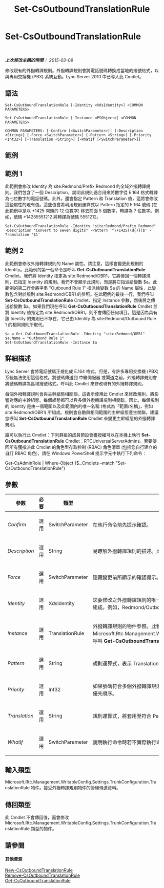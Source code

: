 ﻿---
title: Set-CsOutboundTranslationRule
TOCTitle: Set-CsOutboundTranslationRule
ms:assetid: fbf82146-7884-418c-8239-66c0ca0f2ba6
ms:mtpsurl: https://technet.microsoft.com/zh-tw/library/Gg413073(v=OCS.15)
ms:contentKeyID: 49292909
ms.date: 08/24/2015
mtps_version: v=OCS.15
ms.translationtype: HT
---

# Set-CsOutboundTranslationRule

 

_**上次修改主題的時間：** 2015-03-09_

修改現有的外撥轉譯規則。外撥轉譯規則會將電話號碼轉換成當地的撥號格式，以與專用交換機 (PBX) 系統互動。Lync Server 2010 中已導入此 Cmdlet。

## 語法

    Set-CsOutboundTranslationRule [-Identity <XdsIdentity>] <COMMON PARAMETERS>

    Set-CsOutboundTranslationRule [-Instance <PSObject>] <COMMON PARAMETERS>

    COMMON PARAMETERS: [-Confirm [<SwitchParameter>]] [-Description <String>] [-Force <SwitchParameter>] [-Pattern <String>] [-Priority <Int32>] [-Translation <String>] [-WhatIf [<SwitchParameter>]]

## 範例

## 範例 1

此範例會修改 Identity 為 site:Redmond/Prefix Redmond 的全域外撥轉譯規則。我們包含了一個 Description，說明此規則適合用來將數字從 E.164 格式轉譯為七位數字的電話號碼。此外，還會指定 Pattern 和 Translation 值，這將會修改這些屬性的現有值。這些值會將利用規則運算式以 Pattern 指定的 E.164 號碼 (在此範例中是以 +1425 開頭的 12 位數字) 移去前面 5 個數字，轉譯為 7 位數字。例如，號碼 +14255551212 將轉譯為號碼 5551212。

    Set-CsOutboundTranslationRule -Identity "site:Redmond/Prefix Redmond" -Description "Convert to seven digits" -Pattern '^\+1425(\d{7})$' -Translation '$1'

## 範例 2

此範例會修改外撥轉譯規則的 Name 屬性。請注意，這樣會變更此規則的 Identity。此範例的第一個命令是呼叫 **Get-CsOutboundTranslationRule** Cmdlet。我們將 Identity 指定為 site:Redmond\\OBR1，它將傳回一個轉譯規則，已指定 Identity 的規則。我們不會顯示此規則，而是將它指派給變數 $a。此範例的第二行會將字串 "Outbound Rule 1" 指派給變數 $a 的 Name 屬性，此變數包含對於規則 site:Redmond/OBR1 的參照。在此範例的最後一行，我們呼叫 **Set-CsOutboundTranslationRule** Cmdlet、指定 Instance 參數，然後將之傳送給變數 $a。如果我們現在呼叫 **Get-CsOutboundTranslationRule** Cmdlet 並將 Identity 值指定為 site:Redmond/OBR1，則不會傳回任何項目。這是因為具有該 Identity 的規則已不存在，它已由 Identity 為 site:Redmond/Outbound Rule 1 的相同規則所取代。

    $a = Get-CsOutboundTranslationRule -Identity "site:Redmond/OBR1"
    $a.Name = "Outbound Rule 1"
    Set-CsOutboundTranslationRule -Instance $a

## 詳細描述

Lync Server 會將電話號碼正規化成 E.164 格式。但是，有許多專用交換機 (PBX) 系統無法使用這個格式。將號碼傳送到 中繼伺服器 或閘道之前，外撥轉譯規則會將號碼轉譯為區域撥號格式。呼叫此 Cmdlet 來修改現有的外撥轉譯規則。

每個外撥轉譯規則會與主幹組態相關聯。這表示使用此 Cmdlet 來修改規則，將影響對應的主幹組態。每個組態都可以與多個外撥轉譯規則相關聯。因此，每個規則的 Identity 是由一個範圍以及此範圍內的唯一名稱 (格式為「範圍/名稱」，例如 site:Redmond/OBR1) 所組成。規則會自動與相同範圍的主幹組態產生關聯。建議您呼叫 **Set-CsOutboundTranslationRule** Cmdlet 來變更主幹組態的外撥轉譯規則。

誰可以執行此 Cmdlet：下列群組的成員預設會獲授權可以在本機上執行 **Set-CsOutboundTranslationRule** Cmdlet：RTCUniversalServerAdmins。若要傳回所有獲指派此 Cmdlet 的角色型存取控制 (RBAC) 角色清單 (包括您自行建立的自訂 RBAC 角色)，請在 Windows PowerShell 提示字元中執行下列命令：

Get-CsAdminRole | Where-Object {$\_.Cmdlets –match "Set-CsOutboundTranslationRule"}

## 參數


<table>
<colgroup>
<col style="width: 25%" />
<col style="width: 25%" />
<col style="width: 25%" />
<col style="width: 25%" />
</colgroup>
<thead>
<tr class="header">
<th>參數</th>
<th>必要</th>
<th>類型</th>
<th>說明</th>
</tr>
</thead>
<tbody>
<tr class="odd">
<td><p><em>Confirm</em></p></td>
<td><p>選用</p></td>
<td><p>SwitchParameter</p></td>
<td><p>在執行命令前先提示確認。</p></td>
</tr>
<tr class="even">
<td><p><em>Description</em></p></td>
<td><p>選用</p></td>
<td><p>String</p></td>
<td><p>易瞭解外撥轉譯規則的描述。此描述可用來協助系統管理員清楚識別規則的目的。</p></td>
</tr>
<tr class="odd">
<td><p><em>Force</em></p></td>
<td><p>選用</p></td>
<td><p>SwitchParameter</p></td>
<td><p>隱藏變更前所顯示的確認提示。</p></td>
</tr>
<tr class="even">
<td><p><em>Identity</em></p></td>
<td><p>選用</p></td>
<td><p>XdsIdentity</p></td>
<td><p>您要修改之外撥轉譯規則的唯一識別碼。Identity 是由範圍後面加上在每個範圍內的唯一名稱所組成。例如，Redmond/OutboundRule1。</p></td>
</tr>
<tr class="odd">
<td><p><em>Instance</em></p></td>
<td><p>選用</p></td>
<td><p>TranslationRule</p></td>
<td><p>外撥轉譯規則的物件參照。此物件的類型必須是 Microsoft.Rtc.Management.WritableConfig.Settings.TrunkConfiguration.TranslationRule，呼叫 <strong>Get-CsOutboundTranslationRule</strong> Cmdlet 即可擷取此物件。</p></td>
</tr>
<tr class="even">
<td><p><em>Pattern</em></p></td>
<td><p>選用</p></td>
<td><p>String</p></td>
<td><p>規則運算式，表示 Translation 將套用的號碼模式。</p></td>
</tr>
<tr class="odd">
<td><p><em>Priority</em></p></td>
<td><p>選用</p></td>
<td><p>Int32</p></td>
<td><p>如果號碼符合多個外撥轉譯規則的 Pattern，將根據優先順序套用規則。使用此參數指定規則的優先順序。</p></td>
</tr>
<tr class="even">
<td><p><em>Translation</em></p></td>
<td><p>選用</p></td>
<td><p>String</p></td>
<td><p>規則運算式，將套用至符合 Pattern 的號碼，使號碼準備好以便輸出路由。</p></td>
</tr>
<tr class="odd">
<td><p><em>WhatIf</em></p></td>
<td><p>選用</p></td>
<td><p>SwitchParameter</p></td>
<td><p>說明執行命令時若不實際執行命令的後果。</p></td>
</tr>
</tbody>
</table>


## 輸入類型

Microsoft.Rtc.Management.WritableConfig.Settings.TrunkConfiguration.TranslationRule 物件。接受外撥轉譯規則物件的管線傳送資料。

## 傳回類型

此 Cmdlet 不會傳回值，而會修改 Microsoft.Rtc.Management.WritableConfig.Settings.TrunkConfiguration.TranslationRule 類型的物件。

## 請參閱

#### 其他資源

[New-CsOutboundTranslationRule](new-csoutboundtranslationrule.md)  
[Remove-CsOutboundTranslationRule](remove-csoutboundtranslationrule.md)  
[Get-CsOutboundTranslationRule](get-csoutboundtranslationrule.md)

